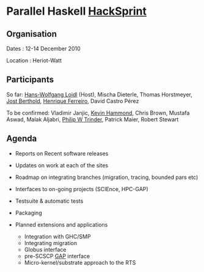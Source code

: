 # Parallel Haskell [HackSprint](hack-sprint)


## Organisation



Dates : 12-14 December 2010



Location : Heriot-Watt


## Participants



So far:
[
Hans-Wolfgang Loidl](http://www.macs.hw.ac.uk/~hwloidl/) (Host), Mischa Dieterle, Thomas Horstmeyer, [
Jost Berthold](http://www.mathematik.uni-marburg.de/~berthold/), [
Henrique Ferreiro](http://www.madsgroup.org/staff/henrique/), David Castro Pérez



To be confirmed:
Vladimir Janjic, [
Kevin Hammond](http://www.cs.st-andrews.ac.uk/~kh/), Chris Brown, Mustafa Aswad, Malak Aljabri, [
Philip W Trinder](http://www.macs.hw.ac.uk/~trinder/), Patrick Maier, Robert Stewart


## Agenda


- Reports on Recent software releases
- Updates on work at each of the sites
- Roadmap on integrating branches (migration, tracing, bounded pars etc)
- Interfaces to on-going projects (SCIEnce, HPC-GAP)
- Testsuite & automatic tests
- Packaging
- Planned extensions and applications

  - Integration with GHC/SMP
  - Integrating migration
  - Globus interface
  - pre-SCSCP [ GAP](http://www.gap-system.org/) interface
  - Micro-kernel/substrate approach to the RTS
